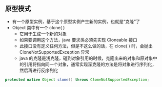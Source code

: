 ## 原型模式

- 有一个原型实例，基于这个原型实例产生新的实例，也就是“克隆”了
- Object 类中有一个 clone( )
  - 它用于生成一个新的对象
  - 如果要调用这个方法，java 要求类必须先实现 Cloneable 接口
  - 此接口没有定义任何方法，但是不这么做的话，在 clone( ) 时，会抛出 CloneNotSupportedException 异常
  - java 的克隆是浅克隆，碰到对象引用的时候，克隆出来的对象和原对象中的引用将指向同一个对象，通常实现深克隆的方法是将对象进行序列化，然后再进行反序列化

```java
protected native Object clone() throws CloneNotSupportedException;
```
